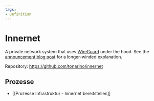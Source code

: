 ```yaml
---
tags:
- Definition
---
```

# Innernet

A private network system that uses [WireGuard](https://wireguard.com) under the hood. See the [announcement blog post](https://blog.tonari.no/introducing-innernet) for a longer-winded explanation.

Repository: <https://github.com/tonarino/innernet>

## Prozesse

* [[Prozesse Infrastruktur - Innernet bereitstellen]]